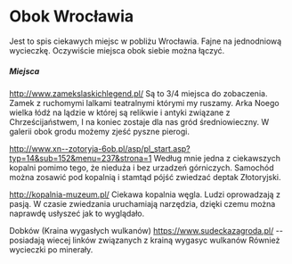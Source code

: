 # Obok Wrocławia

Jest to spis ciekawych miejsc w pobliżu Wrocławia.
Fajne na jednodniową wycieczkę. Oczywiście miejsca obok siebie można łączyć.

##### Miejsca

http://www.zamekslaskichlegend.pl/ Są to 3/4 miejsca do zobaczenia. Zamek z ruchomymi lalkami teatralnymi którymi my ruszamy. Arka Noego wielka łódź na lądzie w której są relikwie i antyki związane z Chrześcijaństwem, I na koniec zostaje dla nas gród średniowieczny. W galerii obok grodu możemy zjeść pyszne pierogi.

http://www.xn--zotoryja-6ob.pl/asp/pl_start.asp?typ=14&sub=152&menu=237&strona=1 Według mnie jedna z ciekawszych kopalni pomimo tego, że nieduża i bez urzadzeń górniczych. Samochód można zosawić pod kopalnią i stamtąd pójść zwiedzać deptak Złotoryjski.

http://kopalnia-muzeum.pl/ Ciekawa kopalnia węgla. Ludzi oprowadzają z pasją. W czasie zwiedzania uruchamiają narzędzia, dzięki czemu można naprawdę usłyszeć jak to wyglądało. 

Dobków (Kraina wygasłych wulkanów)
https://www.sudeckazagroda.pl/ -- posiadają wiecej linków związanych z krainą wygasyc wulkanów
Również wycieczki po minerały.

